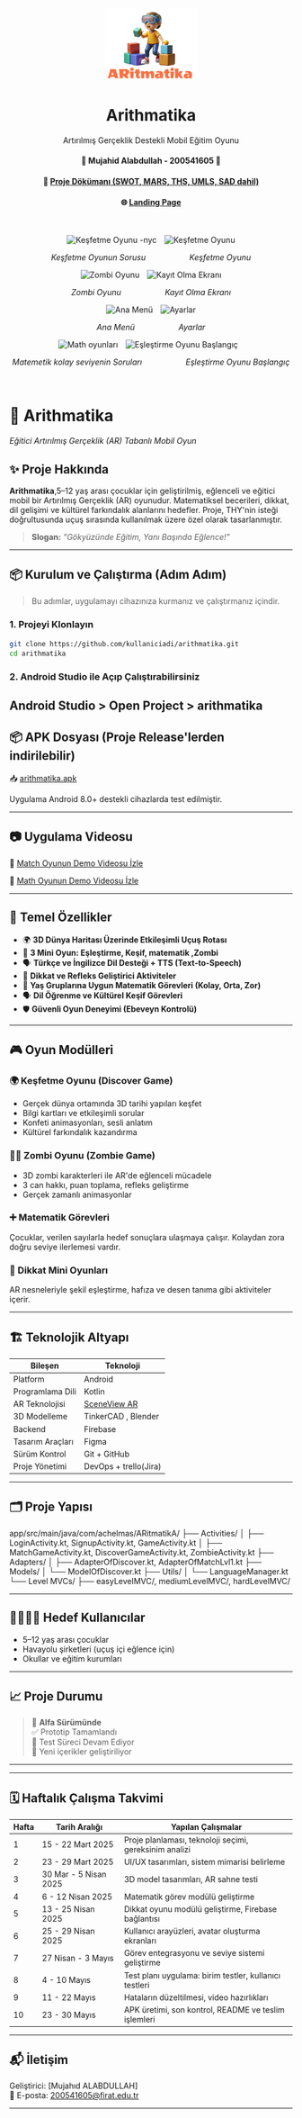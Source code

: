 <div align="center">
      <h1> 
            <img src="./app/src/main/res/drawable/logo.png" width="165px">
            <br/>
           <h1>Arithmatika</h1> 
            Artırılmış Gerçeklik Destekli Mobil Eğitim Oyunu
            <br/> 
      </h1>
</div>
<div align="center">
 <h4> 🌟 Mujahid Alabdullah - 200541605 🌟 </h4> <h4> 📄 <a href="https://docs.google.com/document/d/1ubI3OFqzkjR_8TAjsisP0jeOMxRGo8e3/edit?usp=sharing">Proje Dökümanı (SWOT, MARS, THS, UMLS, SAD dahil)</a> </h4> <h4> 🌐 <a href="https://mujahid0abdullah.github.io/ARGameView/">Landing Page</a> </h4> </div>

   <br/> 
      <p align="center">
  <img src="https://mujahid0abdullah.github.io/ARGameView/assets/img/18.jpg" alt="Keşfetme Oyunu -nyc" width="45%" style="margin-right:10px;"/>
  <img src="https://mujahid0abdullah.github.io/ARGameView/assets/img/10.jpg" alt="Keşfetme Oyunu " width="45%"/>
</p>
<p align="center">
  <em>Keşfetme Oyunun Sorusu</em> &emsp;&emsp;&emsp;&emsp;&emsp; <em>Keşfetme Oyunu</em>
</p>

<p align="center">
  <img src="https://mujahid0abdullah.github.io/ARGameView/assets/img/11.jpg" alt="Zombi Oyunu" width="45%" style="margin-right:10px;"/>
  <img src="https://mujahid0abdullah.github.io/ARGameView/assets/img/17.jpg" alt="Kayıt Olma Ekranı" width="45%"/>
</p>
<p align="center">
  <em>Zombi Oyunu</em> &emsp;&emsp;&emsp;&emsp;&emsp; <em>Kayıt Olma Ekranı</em>
</p>

<p align="center">
  <img src="https://mujahid0abdullah.github.io/ARGameView/assets/img/7.jpg" alt="Ana Menü" width="45%" style="margin-right:10px;"/>
  <img src="https://mujahid0abdullah.github.io/ARGameView/assets/img/20.jpg" alt=" Ayarlar" width="45%"/>
</p>
<p align="center">
  <em>Ana Menü</em> &emsp;&emsp;&emsp;&emsp;&emsp; <em> Ayarlar</em>
</p>

<p align="center">
  <img src="https://mujahid0abdullah.github.io/ARGameView/assets/img/9.jpg" alt="Math oyunları" width="45%" style="margin-right:10px;"/>
   <img src="https://mujahid0abdullah.github.io/ARGameView/assets/img/8.jpg" alt="Eşleştirme Oyunu Başlangıç" width="45%" style="margin-right:10px;"/>
<p align="center">
  <em>Matemetik kolay seviyenin Soruları</em> &emsp;&emsp;&emsp;&emsp;&emsp; <em>Eşleştirme Oyunu Başlangıç</em>
</p>


   <br/> 

# 🧠 Arithmatika
*Eğitici Artırılmış Gerçeklik (AR) Tabanlı Mobil Oyun*


## ✨ Proje Hakkında

**Arithmatika**,5–12 yaş arası çocuklar için geliştirilmiş, eğlenceli ve eğitici mobil bir Artırılmış Gerçeklik (AR) oyunudur. Matematiksel becerileri, dikkat, dil gelişimi ve kültürel farkındalık alanlarını hedefler. Proje, THY'nin isteği doğrultusunda uçuş sırasında kullanılmak üzere özel olarak tasarlanmıştır.


> **Slogan:** *"Gökyüzünde Eğitim, Yanı Başında Eğlence!"*

---

## 📦 Kurulum ve Çalıştırma (Adım Adım)

> Bu adımlar, uygulamayı cihazınıza kurmanız ve çalıştırmanız içindir.

### 1. Projeyi Klonlayın

```bash
git clone https://github.com/kullaniciadi/arithmatika.git
cd arithmatika 
```

### 2. Android Studio ile Açıp Çalıştırabilirsiniz
Android Studio > Open Project > arithmatika
---
## 📦 APK Dosyası (Proje Release'lerden indirilebilir)
📥 [arithmatika.apk](https://github.com/Mujahid0Abdullah/ARGame/releases/tag/v1.0-alpha) 

Uygulama Android 8.0+ destekli cihazlarda test edilmiştir.


---

## 📷 Uygulama Videosu


🎥 [Match Oyunun Demo Videosu İzle](https://youtube.com/shorts/dm-a3USfmCQ?feature=share) 

🎥 [Math Oyunun Demo Videosu İzle](https://youtube.com/shorts/VfHXMOfZC1w?feature=share) 



---

## 📱 Temel Özellikler

- 🌍 **3D Dünya Haritası Üzerinde Etkileşimli Uçuş Rotası**
- 🧩 **3 Mini Oyun: Eşleştirme, Keşif, matematik ,Zombi**
- 🗣️ **Türkçe ve İngilizce Dil Desteği + TTS (Text-to-Speech)**
- 🧠 **Dikkat ve Refleks Geliştirici Aktiviteler**
- 🧮 **Yaş Gruplarına Uygun Matematik Görevleri (Kolay, Orta, Zor)**
- 🗣️ **Dil Öğrenme ve Kültürel Keşif Görevleri**
- 🛡️ **Güvenli Oyun Deneyimi (Ebeveyn Kontrolü)**

---

## 🎮 Oyun Modülleri


### 🌍 Keşfetme Oyunu (Discover Game)
- Gerçek dünya ortamında 3D tarihi yapıları keşfet
- Bilgi kartları ve etkileşimli sorular
- Konfeti animasyonları, sesli anlatım
- Kültürel farkındalık kazandırma

### 🧟‍♂️ Zombi Oyunu (Zombie Game)
- 3D zombi karakterleri ile AR'de eğlenceli mücadele
- 3 can hakkı, puan toplama, refleks geliştirme
- Gerçek zamanlı animasyonlar

### ➕ Matematik Görevleri
Çocuklar, verilen sayılarla hedef sonuçlara ulaşmaya çalışır. Kolaydan zora doğru seviye ilerlemesi vardır.

### 🧠 Dikkat Mini Oyunları
AR nesneleriyle şekil eşleştirme, hafıza ve desen tanıma gibi aktiviteler içerir.



---

## 🏗️ Teknolojik Altyapı

| Bileşen            | Teknoloji                              |
|--------------------|-----------------------------------------|
| Platform           | Android                                 |
| Programlama Dili   | Kotlin                                  |
| AR Teknolojisi     | [SceneView AR](https://sceneview.dev)   |
| 3D Modelleme       | TinkerCAD , Blender                     |
| Backend            | Firebase                                |
| Tasarım Araçları   | Figma                                   |
| Sürüm Kontrol      | Git + GitHub                            |
| Proje Yönetimi     | DevOps + trello(Jira)                   |

---

## 🗂️ Proje Yapısı
app/src/main/java/com/achelmas/ARitmatikA/
├── Activities/
│   ├── LoginActivity.kt, SignupActivity.kt, GameActivity.kt
│   ├── MatchGameActivity.kt, DiscoverGameActivity.kt, ZombieActivity.kt
├── Adapters/
│   ├── AdapterOfDiscover.kt, AdapterOfMatchLvl1.kt
├── Models/
│   └── ModelOfDiscover.kt
├── Utils/
│   └── LanguageManager.kt
└── Level MVCs/
    ├── easyLevelMVC/, mediumLevelMVC/, hardLevelMVC/

---

## 👨‍👩‍👧‍👦 Hedef Kullanıcılar

- 5–12 yaş arası çocuklar  
- Havayolu şirketleri (uçuş içi eğlence için)  
- Okullar ve eğitim kurumları  

---


## 📈 Proje Durumu

> 🚧 **Alfa Sürümünde**  
✅ Prototip Tamamlandı  
🧪 Test Süreci Devam Ediyor  
🧩 Yeni içerikler geliştiriliyor

---
---

## 🗓️ Haftalık Çalışma Takvimi

| Hafta | Tarih Aralığı        | Yapılan Çalışmalar                                   |
|-------|-----------------------|------------------------------------------------------|
| 1     | 15 - 22 Mart 2025     | Proje planlaması, teknoloji seçimi, gereksinim analizi |
| 2     | 23 - 29 Mart 2025     | UI/UX tasarımları, sistem mimarisi belirleme         |
| 3     | 30 Mar - 5 Nisan 2025 | 3D model tasarımları, AR sahne testi                 |
| 4     | 6 - 12 Nisan 2025     | Matematik görev modülü geliştirme                    |
| 5     | 13 - 25 Nisan 2025    | Dikkat oyunu modülü geliştirme, Firebase bağlantısı  |
| 6     | 25 - 29 Nisan 2025    | Kullanıcı arayüzleri, avatar oluşturma ekranları     |
| 7     | 27 Nisan - 3 Mayıs    | Görev entegrasyonu ve seviye sistemi geliştirme      |
| 8     | 4 - 10 Mayıs          | Test planı uygulama: birim testler, kullanıcı testleri|
| 9     | 11 - 22 Mayıs         | Hataların düzeltilmesi, video hazırlıkları           |
| 10    | 23 - 30 Mayıs         | APK üretimi, son kontrol, README ve teslim işlemleri |

---





## 📬 İletişim

Geliştirici: [Mujahıd ALABDULLAH]  
📧 E-posta: 200541605@firat.edu.tr

---




<br/> 






